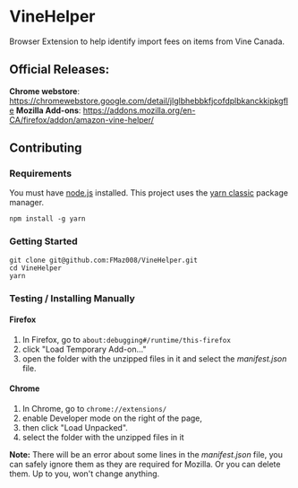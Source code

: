 # VineHelper

Browser Extension to help identify import fees on items from Vine Canada.

## Official Releases:

**Chrome webstore**: https://chromewebstore.google.com/detail/jlglbhebbkfjcofdplbkanckkipkgfle
**Mozilla Add-ons**: https://addons.mozilla.org/en-CA/firefox/addon/amazon-vine-helper/

## Contributing

### Requirements

You must have [node.js](https://nodejs.org/en/download) installed. This project uses the [yarn classic](https://classic.yarnpkg.com/) package manager.

```
npm install -g yarn
```

### Getting Started

```
git clone git@github.com:FMaz008/VineHelper.git
cd VineHelper
yarn
```

### Testing / Installing Manually

#### Firefox

1. In Firefox, go to `about:debugging#/runtime/this-firefox`
2. click "Load Temporary Add-on..."
3. open the folder with the unzipped files in it and select the _manifest.json_ file.

#### Chrome

1. In Chrome, go to `chrome://extensions/`
2. enable Developer mode on the right of the page,
3. then click "Load Unpacked".
4. select the folder with the unzipped files in it

**Note:** There will be an error about some lines in the _manifest.json_ file, you can safely ignore them as they are required for Mozilla. Or you can delete them. Up to you, won't change anything.
